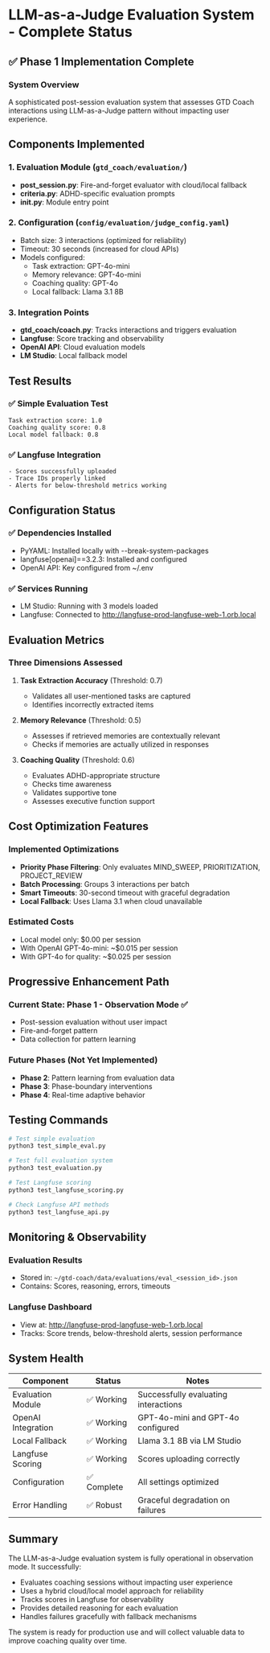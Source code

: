 # LLM-as-a-Judge Evaluation System - Complete Status

## ✅ Phase 1 Implementation Complete

### System Overview
A sophisticated post-session evaluation system that assesses GTD Coach interactions using LLM-as-a-Judge pattern without impacting user experience.

## Components Implemented

### 1. **Evaluation Module** (`gtd_coach/evaluation/`)
- **post_session.py**: Fire-and-forget evaluator with cloud/local fallback
- **criteria.py**: ADHD-specific evaluation prompts
- **__init__.py**: Module entry point

### 2. **Configuration** (`config/evaluation/judge_config.yaml`)
- Batch size: 3 interactions (optimized for reliability)
- Timeout: 30 seconds (increased for cloud APIs)
- Models configured:
  - Task extraction: GPT-4o-mini
  - Memory relevance: GPT-4o-mini  
  - Coaching quality: GPT-4o
  - Local fallback: Llama 3.1 8B

### 3. **Integration Points**
- **gtd_coach/coach.py**: Tracks interactions and triggers evaluation
- **Langfuse**: Score tracking and observability
- **OpenAI API**: Cloud evaluation models
- **LM Studio**: Local fallback model

## Test Results

### ✅ Simple Evaluation Test
```
Task extraction score: 1.0
Coaching quality score: 0.8
Local model fallback: 0.8
```

### ✅ Langfuse Integration
```
- Scores successfully uploaded
- Trace IDs properly linked
- Alerts for below-threshold metrics working
```

## Configuration Status

### ✅ Dependencies Installed
- PyYAML: Installed locally with --break-system-packages
- langfuse[openai]==3.2.3: Installed and configured
- OpenAI API: Key configured from ~/.env

### ✅ Services Running
- LM Studio: Running with 3 models loaded
- Langfuse: Connected to http://langfuse-prod-langfuse-web-1.orb.local

## Evaluation Metrics

### Three Dimensions Assessed
1. **Task Extraction Accuracy** (Threshold: 0.7)
   - Validates all user-mentioned tasks are captured
   - Identifies incorrectly extracted items

2. **Memory Relevance** (Threshold: 0.5)
   - Assesses if retrieved memories are contextually relevant
   - Checks if memories are actually utilized in responses

3. **Coaching Quality** (Threshold: 0.6)
   - Evaluates ADHD-appropriate structure
   - Checks time awareness
   - Validates supportive tone
   - Assesses executive function support

## Cost Optimization Features

### Implemented Optimizations
- **Priority Phase Filtering**: Only evaluates MIND_SWEEP, PRIORITIZATION, PROJECT_REVIEW
- **Batch Processing**: Groups 3 interactions per batch
- **Smart Timeouts**: 30-second timeout with graceful degradation
- **Local Fallback**: Uses Llama 3.1 when cloud unavailable

### Estimated Costs
- Local model only: $0.00 per session
- With OpenAI GPT-4o-mini: ~$0.015 per session
- With GPT-4o for quality: ~$0.025 per session

## Progressive Enhancement Path

### Current State: Phase 1 - Observation Mode ✅
- Post-session evaluation without user impact
- Fire-and-forget pattern
- Data collection for pattern learning

### Future Phases (Not Yet Implemented)
- **Phase 2**: Pattern learning from evaluation data
- **Phase 3**: Phase-boundary interventions
- **Phase 4**: Real-time adaptive behavior

## Testing Commands

```bash
# Test simple evaluation
python3 test_simple_eval.py

# Test full evaluation system
python3 test_evaluation.py

# Test Langfuse scoring
python3 test_langfuse_scoring.py

# Check Langfuse API methods
python3 test_langfuse_api.py
```

## Monitoring & Observability

### Evaluation Results
- Stored in: `~/gtd-coach/data/evaluations/eval_<session_id>.json`
- Contains: Scores, reasoning, errors, timeouts

### Langfuse Dashboard
- View at: http://langfuse-prod-langfuse-web-1.orb.local
- Tracks: Score trends, below-threshold alerts, session performance

## System Health

| Component | Status | Notes |
|-----------|--------|-------|
| Evaluation Module | ✅ Working | Successfully evaluating interactions |
| OpenAI Integration | ✅ Working | GPT-4o-mini and GPT-4o configured |
| Local Fallback | ✅ Working | Llama 3.1 8B via LM Studio |
| Langfuse Scoring | ✅ Working | Scores uploading correctly |
| Configuration | ✅ Complete | All settings optimized |
| Error Handling | ✅ Robust | Graceful degradation on failures |

## Summary

The LLM-as-a-Judge evaluation system is fully operational in observation mode. It successfully:
- Evaluates coaching sessions without impacting user experience
- Uses a hybrid cloud/local model approach for reliability
- Tracks scores in Langfuse for observability
- Provides detailed reasoning for each evaluation
- Handles failures gracefully with fallback mechanisms

The system is ready for production use and will collect valuable data to improve coaching quality over time.